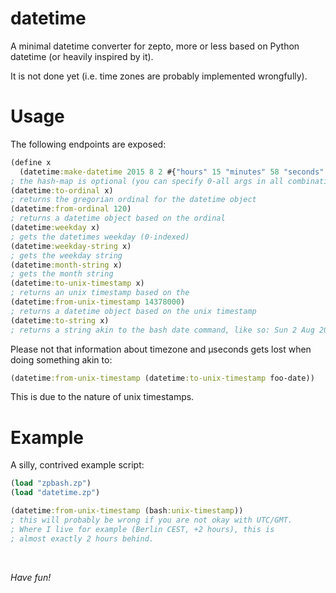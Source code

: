 # datetime

A minimal datetime converter for zepto, more or less
based on Python datetime (or heavily inspired by it).

It is not done yet (i.e. time zones are probably implemented
wrongfully).

# Usage

The following endpoints are exposed:
```clojure
(define x 
  (datetime:make-datetime 2015 8 2 #{"hours" 15 "minutes" 58 "seconds" 12 "useconds" 12 "tmz" "GMT"}))
; the hash-map is optional (you can specify 0-all args in all combinations)
(datetime:to-ordinal x)
; returns the gregorian ordinal for the datetime object
(datetime:from-ordinal 120)
; returns a datetime object based on the ordinal
(datetime:weekday x)
; gets the datetimes weekday (0-indexed)
(datetime:weekday-string x)
; gets the weekday string
(datetime:month-string x)
; gets the month string
(datetime:to-unix-timestamp x)
; returns an unix timestamp based on the
(datetime:from-unix-timestamp 14378000)
; returns a datetime object based on the unix timestamp
(datetime:to-string x)
; returns a string akin to the bash date command, like so: Sun 2 Aug 2015 15:58:12.000012 GMT
```

Please not that information about timezone and &micro;seconds gets lost when doing something akin to:
```clojure
(datetime:from-unix-timestamp (datetime:to-unix-timestamp foo-date))
```

This is due to the nature of unix timestamps.

# Example

A silly, contrived example script:
```clojure
(load "zpbash.zp")
(load "datetime.zp")

(datetime:from-unix-timestamp (bash:unix-timestamp))
; this will probably be wrong if you are not okay with UTC/GMT.
; Where I live for example (Berlin CEST, +2 hours), this is
; almost exactly 2 hours behind.
```

<br/>

*Have fun!*
